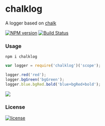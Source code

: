 # chalklog
A logger based on [chalk](https://github.com/chalk/chalk)

[![NPM version][npm-image]][npm-url] [![Build Status][travis-image]][travis-url]

### Usage

 `npm i chalklog`

```javascript
var logger = require('chalklog')('scope');

logger.red('red');
logger.bgGreen('bgGreen');
logger.blue.bgRed.bold('blue+bgRed+bold');
```

![](https://cdn.int64ago.org/slhbiuutwwbn5i6raoflxr.png)

### License
[![license][license-image]][license-url]

 [npm-url]: https://npmjs.org/package/chalklog
 [npm-image]: https://img.shields.io/npm/v/chalklog.svg

 [travis-url]: https://travis-ci.org/int64ago/chalklog
 [travis-image]: https://img.shields.io/travis/int64ago/chalklog.svg

 [license-url]: https://github.com/int64ago/chalklog/blob/master/LICENSE
 [license-image]: https://img.shields.io/github/license/int64ago/chalklog.svg